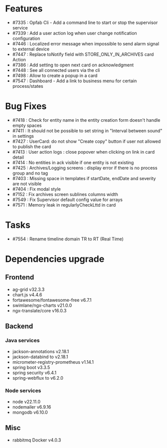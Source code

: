 
# Features
- #7335 : Opfab Cli - Add a command line to start or stop the supervisor service
- #7339 : Add a user action log when user change notification configuration
- #7446 : Localized error message when impossible to send alarm signal to external device
- #7447 : Replace toNotify field with STORE_ONLY_IN_ARCHIVES card Action
- #7386 : Add setting to open next card on acknowledgment
- #7448 : See all connected users via the cli
- #7498 : Allow to create a popup in a card
- #7547 : Dashboard - Add a link to business menu for certain process/states

# Bug Fixes
- #7418 : Check for entity name in the entity creation form doesn't handle empty spaces
- #7411 : It should not be possible to set string in "Interval between sound" in settings
- #7427 : UserCard: do not show "Create copy" button if user not allowed to publish the card
- #7413 : User action logs : close popover when clicking on link in card detail
- #7414 : No entities in ack visible if one entity is not existing
- #7425 : Archives/Logging screens : display error if there is no process group and no tag
- #7403 : Missing space in templates if startDate, endDate and severity are not visible
- #7404 : Fix modal style
- #7152 : Fix archives screen sublines columns width
- #7549 : Fix Supervisor default config value for arrays
- #7571 : Memory leak in regularlyCheckLttd in card

# Tasks

- #7554 : Rename timeline domain TR to RT (Real Time)

# Dependencies upgrade

## Frontend

- ag-grid v32.3.3
- chart.js v4.4.6
- fortawesome/fontawesome-free v6.7.1
- swimlane/ngx-charts v21.0.0
- ngx-translate/core v16.0.3
  
## Backend 

### Java services 

- jackson-annotations v2.18.1
- jackson-databind to v2.18.1
- micrometer-registry-prometheus v1.14.1
- spring boot v3.3.5
- spring security v6.4.1
- spring-webflux to v6.2.0

### Node services

- node v22.11.0
- nodemailer v6.9.16
- mongodb v6.10.0

## Misc 

-  rabbitmq Docker v4.0.3




